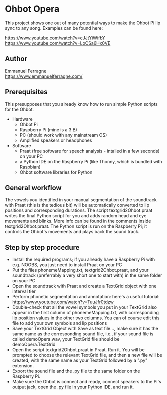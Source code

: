 
# Ohbot Opera

This project shows one out of many potential ways to make the Ohbot Pi lip sync to any song. Examples can be found here:

https://www.youtube.com/watch?v=cJJtYiWifbY<br/>
https://www.youtube.com/watch?v=LoCSa6Hx0VE

## Author

Emmanuel Ferragne  
https://www.emmanuelferragne.com/

## Prerequisites
This presupposes that you already know how to run simple Python scripts for the Ohbot. 

* Hardware
	* Ohbot Pi
	* Raspberry Pi (mine is a 3 B)
	* PC (should work with any mainstream OS)
	* Amplified speakers or headphones
* Software
	* Praat (free software for speech analysis - intalled in a few seconds) on your PC
	* a Python IDE on the Raspberry Pi (like Thonny, which is bundled with Raspbian)
	* Ohbot software libraries for Python

## General workflow
The vowels you identified in your manual segmentation of the soundtrack with Praat (this is the tedious bit) will be automatically converted to lip positions and corresponding durations. The script textgrid2Ohbot.praat writes the final Python script for you and adds random head and eye movements and blinks. More info can be found in the comments inside textgrid2Ohbot.praat. The Python script is run on the Raspberry Pi; it controls the Ohbot's movements and plays back the sound track. 

## Step by step procedure
* Install the required programs; if you already have a Raspberry Pi with e.g. NOOBS, you just need to install Praat on your PC
* Put the files phonemeMapping.txt, textgrid2Ohbot.praat, and your soundtrack (preferrably a very short one to start with) in the same folder on your PC
* Open the soundtrack with Praat and create a TextGrid object with one interval tier
* Perform phonetic segmentation and annotation: here's a useful tutorial: https://www.youtube.com/watch?v=TuuJfr0tdzw
* Double-check that all the vowel symbols you put in your TextGrid also appear in the first column of phonemeMapping.txt, with corresponding lip position values in the other two columns. You can of course edit this file to add your own symbols and lip positions
* Save your TextGrid Object with Save as text file..., make sure it has the same name as the corresponding sound file, i.e., if your sound file is called demoOpera.wav, your TextGrid file should be demoOpera.TextGrid
* Open the script textgrid2Ohbot.praat in Praat. Run it. You will be prompted to choose the relevant TextGrid file, and then a new file will be created, with the same name as your TextGrid followed by a ".py" extension. 
* Export the sound file and the .py file to the same folder on the Raspberry Pi. 
* Make sure the Ohbot is connect and ready, connect speakers to the Pi's output jack, open the .py file in your Python IDE, and run it. 




